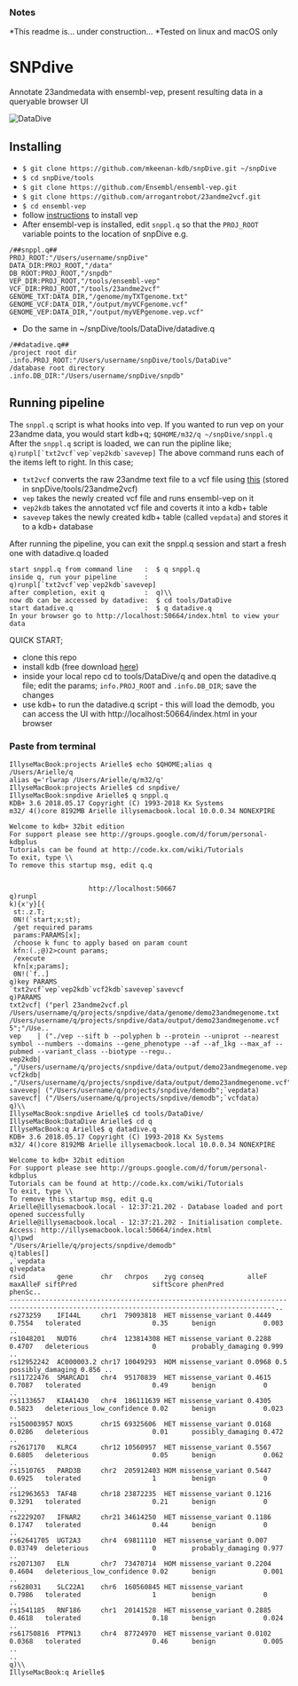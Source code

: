  ### Notes
 *This readme is... under construction...
 *Tested on linux and macOS only

 # SNPdive

Annotate 23andmedata with ensembl-vep, present resulting data in a queryable browser UI

![DataDive](https://i.imgur.com/QmTyGxn.png)

  ## Installing
 * `$ git clone https://github.com/mkeenan-kdb/snpDive.git ~/snpDive`
 * `$ cd snpDive/tools`
 * `$ git clone https://github.com/Ensembl/ensembl-vep.git`
 * `$ git clone https://github.com/arrogantrobot/23andme2vcf.git`
 * `$ cd ensembl-vep`
 * follow [instructions](https://useast.ensembl.org/info/docs/tools/vep/script/vep_download.html) to install vep
 * After ensembl-vep is installed, edit `snppl.q` so that the `PROJ_ROOT` variable points to the location of snpDive e.g. 
 ```
 /##snppl.q##
 PROJ_ROOT:"/Users/username/snpDive"
 DATA_DIR:PROJ_ROOT,"/data"
 DB_ROOT:PROJ_ROOT,"/snpdb"
 VEP_DIR:PROJ_ROOT,"/tools/ensembl-vep"
 VCF_DIR:PROJ_ROOT,"/tools/23andme2vcf"
 GENOME_TXT:DATA_DIR,"/genome/myTXTgenome.txt"
 GENOME_VCF:DATA_DIR,"/output/myVCFgenome.vcf"
 GENOME_VEP:DATA_DIR,"/output/myVEPgenome.vep.vcf"
 ```
 * Do the same in ~/snpDive/tools/DataDive/datadive.q
 ```
 /##datadive.q##
 /project root dir
 .info.PROJ_ROOT:"/Users/username/snpDive/tools/DataDive"
 /database root directory
 .info.DB_DIR:"/Users/username/snpDive/snpdb"
 ```
 
 ## Running pipeline
 The `snppl.q` script is what hooks into vep. If you wanted to run vep on your 23andme data, you would start kdb+q;
 `$QHOME/m32/q ~/snpDive/snppl.q`
 After the `snppl.q` script is loaded, we can run the pipline like;
 ```q)runpl[`txt2vcf`vep`vep2kdb`savevep]```
 The above command runs each of the items left to right. In this case;
  * `txt2vcf` converts the raw 23andme text file to a vcf file using [this](https://github.com/arrogantrobot/23andme2vcf) (stored in snpDive/tools/23andme2vcf)
  * `vep` takes the newly created vcf file and runs ensembl-vep on it
  * `vep2kdb` takes the annotated vcf file and coverts it into a kdb+ table
  * `savevep` takes the newly created kdb+ table (called `vepdata`) and stores it to a kdb+ database
  
  After running the pipeline, you can exit the snppl.q session and start a fresh one with datadive.q loaded
  ```
  start snppl.q from command line   :  $ q snppl.q
  inside q, run your pipeline       :  q)runpl[`txt2vcf`vep`vep2kdb`savevep]
  after completion, exit q          :  q)\\
  now db can be accessed by datadive:  $ cd tools/DataDive
  start datadive.q                  :  $ q datadive.q
  In your browser go to http://localhost:50664/index.html to view your data 
  ```
QUICK START;
* clone this repo
* install kdb (free download [here](https://kx.com/download/))
* inside your local repo cd to tools/DataDive/q and open the datadive.q file; edit the params;
`info.PROJ_ROOT` and `.info.DB_DIR`; save the changes
* use kdb+ to run the datadive.q script - this will load the demodb, you can access the UI with http://localhost:50664/index.html in your browser

### Paste from terminal
```
IllyseMacBook:projects Arielle$ echo $QHOME;alias q
/Users/Arielle/q
alias q='rlwrap /Users/Arielle/q/m32/q'
IllyseMacBook:projects Arielle$ cd snpdive/
IllyseMacBook:snpdive Arielle$ q snppl.q 
KDB+ 3.6 2018.05.17 Copyright (C) 1993-2018 Kx Systems
m32/ 4()core 8192MB Arielle illysemacbook.local 10.0.0.34 NONEXPIRE  

Welcome to kdb+ 32bit edition
For support please see http://groups.google.com/d/forum/personal-kdbplus
Tutorials can be found at http://code.kx.com/wiki/Tutorials
To exit, type \\
To remove this startup msg, edit q.q


					http://localhost:50667
q)runpl
k){x'y}[{
 st:.z.T;
 0N!(`start;x;st);
 /get required params
 params:PARAMS[x];
 /choose k func to apply based on param count
 kfn:(.;@)2>count params;
 /execute
 kfn[x;params];
 0N!(`f..]
q)key PARAMS
`txt2vcf`vep`vep2kdb`vcf2kdb`savevep`savevcf
q)PARAMS
txt2vcf| ("perl 23andme2vcf.pl /Users/username/q/projects/snpdive/data/genome/demo23andmegenome.txt /Users/username/q/projects/snpdive/data/output/demo23andmegenome.vcf 5";"/Use..
vep    | ("./vep --sift b --polyphen b --protein --uniprot --nearest symbol --numbers --domains --gene_phenotype --af --af_1kg --max_af --pubmed --variant_class --biotype --regu..
vep2kdb| ,"/Users/username/q/projects/snpdive/data/output/demo23andmegenome.vep.vcf"
vcf2kdb| ,"/Users/username/q/projects/snpdive/data/output/demo23andmegenome.vcf"
savevep| ("/Users/username/q/projects/snpdive/demodb";`vepdata)
savevcf| ("/Users/username/q/projects/snpdive/demodb";`vcfdata)
q)\\
IllyseMacBook:snpdive Arielle$ cd tools/DataDive/
IllyseMacBook:DataDive Arielle$ cd q
IllyseMacBook:q Arielle$ q datadive.q 
KDB+ 3.6 2018.05.17 Copyright (C) 1993-2018 Kx Systems
m32/ 4()core 8192MB Arielle illysemacbook.local 10.0.0.34 NONEXPIRE  

Welcome to kdb+ 32bit edition
For support please see http://groups.google.com/d/forum/personal-kdbplus
Tutorials can be found at http://code.kx.com/wiki/Tutorials
To exit, type \\
To remove this startup msg, edit q.q
Arielle@illysemacbook.local - 12:37:21.202 - Database loaded and port opened successfully
Arielle@illysemacbook.local - 12:37:21.202 - Initialisation complete. Access: http://illysemacbook.local:50664/index.html
q)\pwd
"/Users/Arielle/q/projects/snpdive/demodb"
q)tables[]
,`vepdata
q)vepdata
rsid        gene       chr   chrpos    zyg conseq           alleF  maxAlleF siftPred                   siftScore phenPred          phenSc..
-----------------------------------------------------------------------------------------------------------------------------------------..
rs273259    IFI44L     chr1  79093818  HET missense_variant 0.4449 0.7554   tolerated                  0.35      benign            0.003 ..
rs1048201   NUDT6      chr4  123814308 HET missense_variant 0.2288 0.4707   deleterious                0         probably_damaging 0.999 ..
rs12952242  AC000003.2 chr17 10049293  HOM missense_variant 0.0968 0.5                                           possibly_damaging 0.856 ..
rs11722476  SMARCAD1   chr4  95170839  HET missense_variant 0.4615 0.7087   tolerated                  0.49      benign            0     ..
rs1133657   KIAA1430   chr4  186111639 HET missense_variant 0.4305 0.5823   deleterious_low_confidence 0.02      benign            0.023 ..
rs150003957 NOX5       chr15 69325606  HET missense_variant 0.0168 0.0286   deleterious                0.01      possibly_damaging 0.472 ..
rs2617170   KLRC4      chr12 10560957  HET missense_variant 0.5567 0.6805   deleterious                0.05      benign            0.062 ..
rs1510765   PARD3B     chr2  205912403 HOM missense_variant 0.5447 0.6925   tolerated                  1         benign            0     ..
rs12963653  TAF4B      chr18 23872235  HET missense_variant 0.1216 0.3291   tolerated                  0.21      benign            0     ..
rs2229207   IFNAR2     chr21 34614250  HET missense_variant 0.1186 0.1747   tolerated                  0.44      benign            0     ..
rs62641705  UGT2A3     chr4  69811110  HET missense_variant 0.007  0.03749  deleterious                0         probably_damaging 0.977 ..
rs2071307   ELN        chr7  73470714  HOM missense_variant 0.2204 0.4604   deleterious_low_confidence 0.02      benign            0.001 ..
rs628031    SLC22A1    chr6  160560845 HET missense_variant        0.7986   tolerated                  1         benign            0     ..
rs1541185   RNF186     chr1  20141528  HET missense_variant 0.2885 0.4618   tolerated                  0.18      benign            0.024 ..
rs61750816  PTPN13     chr4  87724970  HET missense_variant 0.0102 0.0368   tolerated                  0.46      benign            0.005 ..
..
q)\\
IllyseMacBook:q Arielle$ 
```
